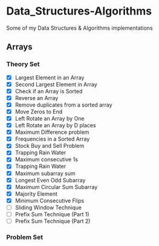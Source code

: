 # Data_Structures-Algorithms
Some of my Data Structures &amp; Algorithms implementations 

## Arrays
### Theory Set
* [X]   Largest Element in an Array 
* [X]   Second Largest Element in Array 
* [X]   Check if an Array is Sorted 
* [X]   Reverse an Array 
* [X]   Remove duplicates from a sorted array 
* [X]   Move Zeros to End 
* [X]   Left Rotate an Array by One 
* [x]   Left Rotate an Array by D places 
* [X]   Maximum Difference problem  
* [X]   Frequencies in a Sorted Array  
* [X]   Stock Buy and Sell Problem 
* [X]   Trapping Rain Water
* [X]   Maximum consecutive 1s
* [X]   Trapping Rain Water
* [X]   Maximum subarray sum 
* [X]   Longest Even Odd Subarray 
* [X]   Maximum Circular Sum Subarray 
* [X]   Majority Element 
* [X]   Minimum Consecutive Flips 
* [ ]   Sliding Window Technique 
* [ ]   Prefix Sum Technique (Part 1) 
* [ ]   Prefix Sum Technique (Part 2) 
### Problem Set
